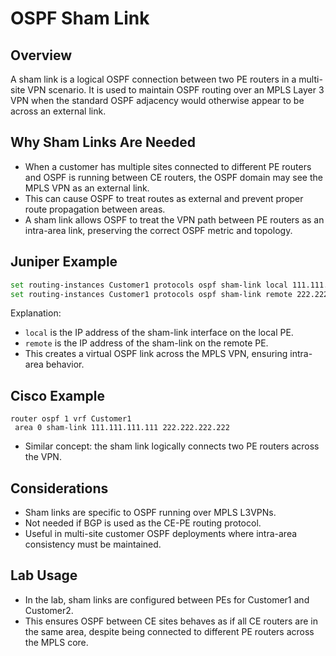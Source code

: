 # OSPF Sham Link

## Overview

A sham link is a logical OSPF connection between two PE routers in a multi-site VPN scenario. It is used to maintain OSPF routing over an MPLS Layer 3 VPN when the standard OSPF adjacency would otherwise appear to be across an external link.

## Why Sham Links Are Needed

* When a customer has multiple sites connected to different PE routers and OSPF is running between CE routers, the OSPF domain may see the MPLS VPN as an external link.
* This can cause OSPF to treat routes as external and prevent proper route propagation between areas.
* A sham link allows OSPF to treat the VPN path between PE routers as an intra-area link, preserving the correct OSPF metric and topology.

## Juniper Example

```bash
set routing-instances Customer1 protocols ospf sham-link local 111.111.111.111
set routing-instances Customer1 protocols ospf sham-link remote 222.222.222.222
```

Explanation:

* `local` is the IP address of the sham-link interface on the local PE.
* `remote` is the IP address of the sham-link on the remote PE.
* This creates a virtual OSPF link across the MPLS VPN, ensuring intra-area behavior.

## Cisco Example

```shell
router ospf 1 vrf Customer1
 area 0 sham-link 111.111.111.111 222.222.222.222
```

* Similar concept: the sham link logically connects two PE routers across the VPN.

## Considerations

* Sham links are specific to OSPF running over MPLS L3VPNs.
* Not needed if BGP is used as the CE-PE routing protocol.
* Useful in multi-site customer OSPF deployments where intra-area consistency must be maintained.

## Lab Usage

* In the lab, sham links are configured between PEs for Customer1 and Customer2.
* This ensures OSPF between CE sites behaves as if all CE routers are in the same area, despite being connected to different PE routers across the MPLS core.
